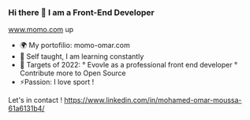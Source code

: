 ### Hi there 👋 I am a Front-End Developer
www.momo.com up 

* 🌍 My portofilio: momo-omar.com
* 🌱 Self taught, I am learning constantly 
* 🥅 Targets of 2022:
   ° Evovle as a professional front end developer
	 ° Contribute more to Open Source
*	⚡Passion: I love sport !

Let's in contact !
https://www.linkedin.com/in/mohamed-omar-moussa-61a6131b4/

